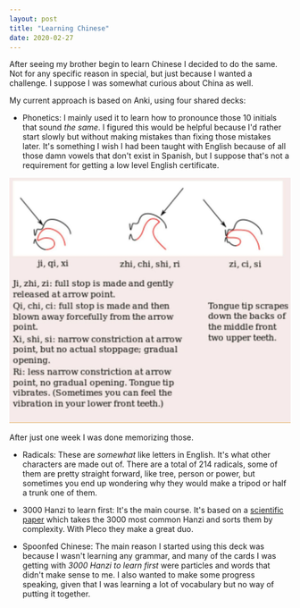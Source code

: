 ```yaml
---
layout: post
title: "Learning Chinese"
date: 2020-02-27
---
```


After seeing my brother begin to learn Chinese I decided to do the same. Not for
any specific reason in special, but just because I wanted a challenge. I suppose
I was somewhat curious about China as well.

My current approach is based on Anki, using four shared decks:

- Phonetics: I mainly used it to learn how to pronounce those 10 initials that
  sound _the same_. I figured this would be helpful because I'd rather start
  slowly but without making mistakes than fixing those mistakes later. It's
  something I wish I had been taught with English because of all those damn
  vowels that don't exist in Spanish, but I suppose that's not a requirement for
  getting a low level English certificate.

![Those pesky initials](/images/pesky_initials.jpg)

After just one week I was done memorizing those.

- Radicals: These are _somewhat_ like letters in English. It's what other
  characters are made out of. There are a total of 214 radicals, some of them
  are pretty straight forward, like tree, person or power, but sometimes you end
  up wondering why they would make a tripod or half a trunk one of them.

- 3000 Hanzi to learn first: It's the main course. It's based on a
  [scientific paper](http://journals.plos.org/plosone/article?id=10.1371/journal.pone.0069745)
  which takes the 3000 most common Hanzi and sorts them by complexity. With
  Pleco they make a great duo.

- Spoonfed Chinese: The main reason I started using this deck was because I
  wasn't learning any grammar, and many of the cards I was getting with _3000
  Hanzi to learn first_ were particles and words that didn't make sense to me. I
  also wanted to make some progress speaking, given that I was learning a lot of
  vocabulary but no way of putting it together.
